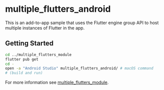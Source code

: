 # multiple_flutters_android

This is an add-to-app sample that uses the Flutter engine group API to host
multiple instances of Flutter in the app.

## Getting Started

```sh
cd ../multiple_flutters_module
flutter pub get
cd -
open -a "Android Studio" multiple_flutters_android/ # macOS command
# (build and run)
```

For more information see
[multiple_flutters_module](../multiple_flutters_module/README.md).
